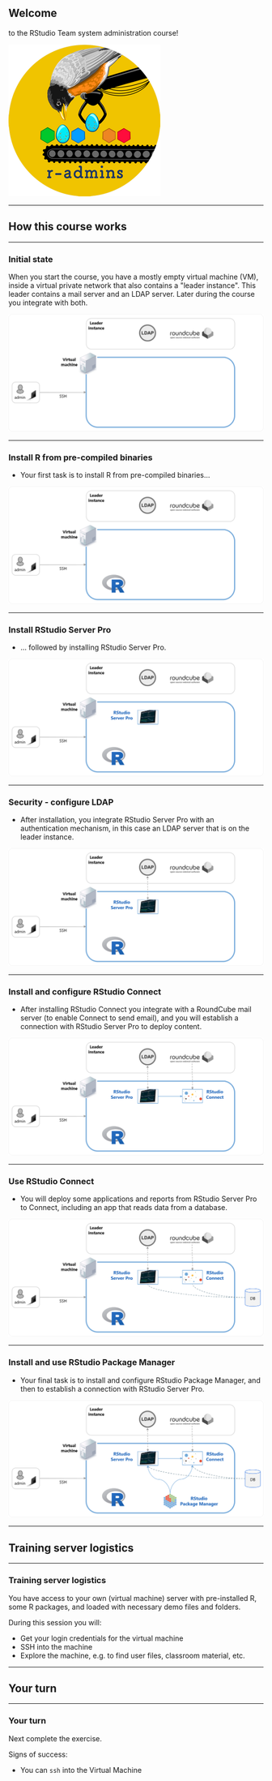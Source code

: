 
## Welcome

to the RStudio Team system administration course!

![image](assets/r-admins-button-small.png)


---


## How this course works



---

### Initial state


When you start the course, you have a mostly empty virtual machine (VM), inside a virtual private network that also contains a "leader instance". This leader contains a mail server and an LDAP server.  Later during the course you integrate with both.

![image](assets/1-initial-state.png)


---

### Install R from pre-compiled binaries

* Your first task is to install R from pre-compiled binaries...

![image](assets/2-install-r.png)

---

### Install RStudio Server Pro 

* ... followed by installing RStudio Server Pro.

![image](assets/3-rsp.png)

---


### Security - configure LDAP 

* After installation, you integrate RStudio Server Pro with an authentication mechanism, in this case an LDAP server that is on the leader instance.

![image](assets/4-security.png)

---

### Install and configure RStudio Connect 

* After installing RStudio Connect you integrate with a RoundCube mail server (to enable Connect to send email), and you will establish a connection with RStudio Server Pro to deploy content.

![image](assets/5-connect.png)

---

### Use RStudio Connect

* You will deploy some applications and reports from RStudio Server Pro to Connect, including an app that reads data from a database.

![image](assets/6-use-connect.png)

---

### Install and use RStudio Package Manager

* Your final task is to install and configure RStudio Package Manager, and then to establish a connection with RStudio Server Pro.

![image](assets/7-rspm.png)

---


## Training server logistics

---


### Training server logistics

You have access to your own (virtual machine) server with pre-installed R, some R packages, and loaded with necessary demo files and folders. 

During this session you will:

* Get your login credentials for the virtual machine
* SSH into the machine
* Explore the machine, e.g. to find user files, classroom material, etc.

---


## Your turn

---


### Your turn

Next complete the exercise.

Signs of success:

* You can `ssh` into the Virtual Machine

